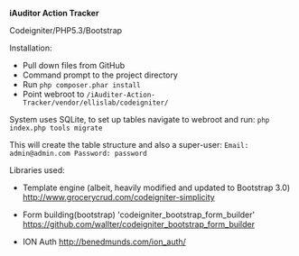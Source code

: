 **iAuditor Action Tracker**

Codeigniter/PHP5.3/Bootstrap

Installation:
- Pull down files from GitHub
- Command prompt to the project directory
- Run `php composer.phar install`
- Point webroot to `/iAuditer-Action-Tracker/vendor/ellislab/codeigniter/`

System uses SQLite, to set up tables navigate to webroot and run:
`php index.php tools migrate`

This will create the table structure and also a super-user:
`Email: admin@admin.com
Password: password`


Libraries used:
- Template engine (albeit, heavily modified and updated to Bootstrap 3.0)
http://www.grocerycrud.com/codeigniter-simplicity

- Form building(bootstrap) 'codeigniter_bootstrap_form_builder'
https://github.com/wallter/codeigniter_bootstrap_form_builder

- ION Auth
http://benedmunds.com/ion_auth/




